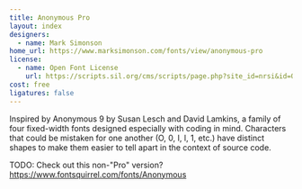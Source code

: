 ```yaml
---
title: Anonymous Pro
layout: index
designers:
  - name: Mark Simonson
home_url: https://www.marksimonson.com/fonts/view/anonymous-pro
license:
  - name: Open Font License
    url: https://scripts.sil.org/cms/scripts/page.php?site_id=nrsi&id=OFL
cost: free
ligatures: false
---
```


Inspired by Anonymous 9 by Susan Lesch and David Lamkins, a family of four fixed-width fonts designed especially with coding in mind. Characters that could be mistaken for one another (O, 0, I, l, 1, etc.) have distinct shapes to make them easier to tell apart in the context of source code.

TODO: Check out this non-"Pro" version? https://www.fontsquirrel.com/fonts/Anonymous
